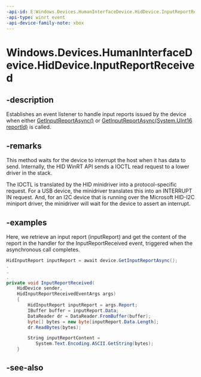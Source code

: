 ```yaml
---
-api-id: E:Windows.Devices.HumanInterfaceDevice.HidDevice.InputReportReceived
-api-type: winrt event
-api-device-family-note: xbox
---
```


<!-- Event syntax
public event Windows.Foundation.TypedEventHandler InputReportReceived<Windows.Devices.HumanInterfaceDevice.HidDevice,  Windows.Devices.HumanInterfaceDevice.HidInputReportReceivedEventArgs>
-->

# Windows.Devices.HumanInterfaceDevice.HidDevice.InputReportReceived

## -description
Establishes an event listener to handle input reports issued by the device when either [GetInputReportAsync()](hiddevice_getinputreportasync_2092816092.md) or [GetInputReportAsync(System.UInt16 reportId)](hiddevice_getinputreportasync_294410273.md) is called.

## -remarks
This method waits for the device to interrupt the host when it has data to send. Internally, the HID WinRT API sends a IOCTL read request to a lower driver in the stack.

The IOCTL is translated by the HID minidriver into a protocol-specific request. For a USB device, the minidriver translates this into an INTERRUPT IN request. And, for an I2C device that is running over the Microsoft HID-I2C miniport driver, the minidriver will wait for the device to assert an interrupt.

## -examples
Here, we retrieve an input report (inputReport) and get the content of the report in the handler for the InputReportReceived event,  triggered when the asynchronous call completes.

```csharp
HidInputReport inputReport = await device.GetInputReportAsync();
.
.
.
private void InputReportReceived(
    HidDevice sender, 
    HidInputReportReceivedEventArgs args)
    {
        HidInputReport inputReport = args.Report;
        IBuffer buffer = inputReport.Data;
        DataReader dr = DataReader.FromBuffer(buffer);
        byte[] bytes = new byte[inputReport.Data.Length];
        dr.ReadBytes(bytes);

        String inputReportContent = 
           System.Text.Encoding.ASCII.GetString(bytes);
    }
```

## -see-also
